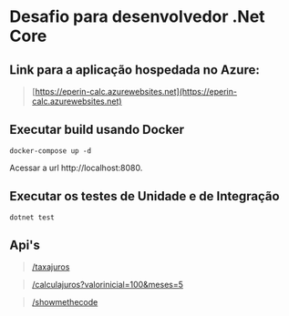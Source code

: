 # Desafio para desenvolvedor .Net Core

## Link para a aplicação hospedada no Azure: 
> [https://eperin-calc.azurewebsites.net](https://eperin-calc.azurewebsites.net)

## Executar build usando Docker
```
docker-compose up -d
```
Acessar a url http://localhost:8080.

## Executar os testes de Unidade e de Integração
```
dotnet test
```

## Api's
> [/taxajuros](https://eperin-calc.azurewebsites.net/taxajuros)

> [/calculajuros?valorinicial=100&meses=5](https://eperin-calc.azurewebsites.net/calculajuros?valorInicial=100&meses=5)

> [/showmethecode](https://eperin-calc.azurewebsites.net/showmethecode)
